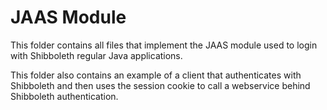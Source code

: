 JAAS Module
===========

This folder contains all files that implement the JAAS module used to login with
Shibboleth regular Java applications.

This folder also contains an example of a client that authenticates with Shibboleth
and then uses the session cookie to call a webservice behind Shibboleth authentication.
